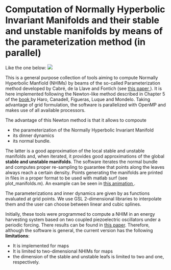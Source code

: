 # Computation of Normally Hyperbolic Invariant Manifolds and their stable and unstable manifolds by means of the parameterization method (in parallel)
Like the one below:
<img src="https://github.com/a-granados/nhim_parameterization/blob/master/movie.gif">

This is a general purpose collection of tools aiming to compute Normally Hyperbolic Manfiold (NHIMs) by beams of the so-called Parameterization method developed by Cabré, de la Llave and Fontich (see <a href="http://www.sciencedirect.com/science/article/pii/S0022039604005170"> this paper </a>).
It is here implemented following the Newton-like method described in Chapter 5 of the <a href="http://www.springer.com/gp/book/9783319296609"> book </a> by Haro, Canadell, Figueras, Luque and Mondelo.
Taking advantage of grid formulation, the software is parallelized with OpenMP and makes use of all available processors.

The advantage of this Newton method is that it allows to compoute
- the parameterization of the Normally Hyperbolic Invariant Manifold
- its dinner dynamics
- its normal bundle.

The latter is a good approximation of the local stable and unstable manifolds and, when iterated, it provides good approximations of the global **stable and unstable manifolds**. The software iterates the normal bundle and computes proper re-sampling to guarantee that points along the leaves always reach a certain density. Points generating the manifolds are printed in files in a proper format to be used with matlab surf (see plot_manifolds.m). An example can be seen in <a href="http://people.compute.dtu.dk/algr/nhim_animation.html"> this animation </a>.



The parameterizations and inner dynamics are given by as functions evaluated at grid points. We use GSL 2-dimensional libraries to interpolate them and the user can choose between linear and cubic splines.

Initially, these tools were programmed to compute a NHIM in an energy harvesting system based on two coupled piezoelectric oscillators under a periodic forcing. There results can be found in <a href="http://arxiv.org/abs/1609.03215"> this paper</a>. Therefore, although the software is general, the current version has the following **limitations**:
- It is implemented for maps
- It is limited to two-dimensional NHIMs for maps
- the dimension of the stable and unstable leafs is limited to two and one, respectively.
